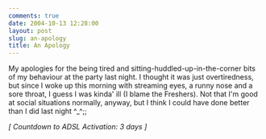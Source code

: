 ```yaml
---
comments: true
date: 2004-10-13 12:28:00
layout: post
slug: an-apology
title: An Apology
---
```


My apologies for the being tired and sitting-huddled-up-in-the-corner bits of my behaviour at the party last night.  I thought it was just overtiredness, but since I woke up this morning with streaming eyes, a runny nose and a sore throat, I guess I was kinda' ill (I blame the Freshers).  Not that I'm good at social situations normally, anyway, but I think I could have done better than I did last night ^_^;;  

*[ Countdown to ADSL Activation: 3 days ]*
